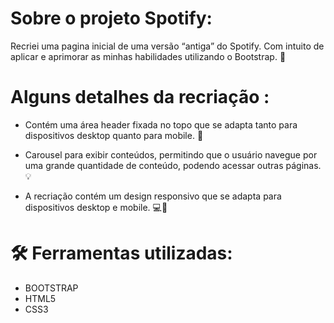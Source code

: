 # Sobre o projeto Spotify: 

Recriei uma pagina inicial de uma versão “antiga” do Spotify. Com intuito de aplicar e aprimorar as minhas habilidades utilizando o Bootstrap. 🌱

# Alguns detalhes da recriação :

- Contém uma área header fixada no topo que se adapta tanto para dispositivos desktop quanto para mobile. 📍

- Carousel para exibir conteúdos, permitindo que o usuário navegue por uma grande quantidade de conteúdo, podendo acessar outras páginas. 💡

- A recriação contém um design responsivo que se adapta para dispositivos desktop e mobile. 
💻📲

# 🛠️ Ferramentas utilizadas:

- BOOTSTRAP
- HTML5
- CSS3
